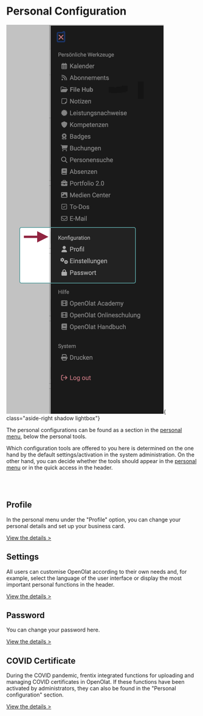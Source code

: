 # Personal Configuration

![pers_menu_configuration_v1_de.png](assets/pers_menu_configuration_v1_de.png){ class="aside-right shadow lightbox"}

The personal configurations can be found as a section in the [personal menu](index.md), below the personal tools.

Which configuration tools are offered to you here is determined on the one hand by the default settings/activation in the system administration. On the other hand, you can decide whether the tools should appear in the [personal menu](../index.md) or in the quick access in the header.

<br>
<br>


##  Profile

In the personal menu under the "Profile" option, you can change your personal details and set up your business card.

[View the details >](Profile.md) 


##  Settings

All users can customise OpenOlat according to their own needs and, for example, select the language of the user interface or display the most important personal functions in the header.

[View the details >](Settings.md)


##  Password

You can change your password here.

[View the details >](Password.md)


##  COVID Certificate

During the COVID pandemic, frentix integrated functions for uploading and managing COVID certificates in OpenOlat. If these functions have been activated by administrators, they can also be found in the "Personal configuration" section.

[View the details >](COVID_certificate.md)


